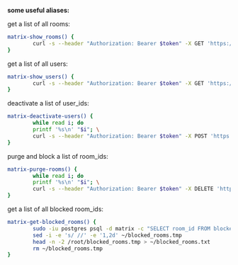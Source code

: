**some useful aliases:**

get a list of all rooms:
```bash
matrix-show_rooms() {
        curl -s --header "Authorization: Bearer $token" -X GET 'https://matrix.envs.net/_synapse/admin/v1/rooms?order_by=state_events&limit=1000000' | jq -Mr . > ~/rooms.txt && nano ~/rooms.txt
}
```

get a list of all users:
```bash
matrix-show_users() {
        curl -s --header "Authorization: Bearer $token" -X GET 'https://matrix.envs.net/_synapse/admin/v2/users?from=0&limit=100000&guests=false' | jq -Mr . > ~/users.txt && nano ~/users.txt
}
```

deactivate a list of user_ids:
```bash
matrix-deactivate-users() {
        while read i; do
        printf '%s\n' "$i"; \
        curl -s --header "Authorization: Bearer $token" -X POST 'https://matrix.envs.net/_synapse/admin/v1/deactivate/'"$i" -d '{"erase": true}'; printf '\n'; done < ~/deactivate_users.txt
}
```

purge and block a list of room_ids:
```bash
matrix-purge-rooms() {
        while read i; do
        printf '%s\n' "$i"; \
        curl -s --header "Authorization: Bearer $token" -X DELETE 'https://matrix.envs.net/_synapse/admin/v1/rooms/'"$i" -d '{"purge": true, "block": true}'; printf '\n'; done < ~/purge_rooms.txt
}
```

get a list of all blocked room_ids:
```bash
matrix-get-blocked_rooms() {
        sudo -iu postgres psql -d matrix -c "SELECT room_id FROM blocked_rooms" > ~/blocked_rooms.tmp
        sed -i -e 's/ //' -e '1,2d' ~/blocked_rooms.tmp
        head -n -2 /root/blocked_rooms.tmp > ~/blocked_rooms.txt
        rm ~/blocked_rooms.tmp
}
```
